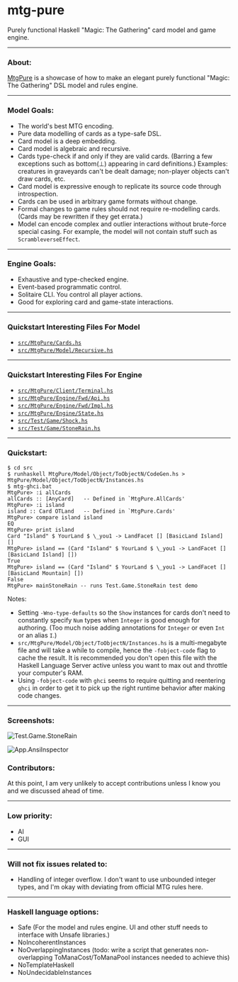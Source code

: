 # mtg-pure
Purely functional Haskell "Magic: The Gathering" card model and game engine.

---

### About:

 [MtgPure](https://github.com/thomaseding/mtg-pure) is a showcase of how to make an elegant purely functional "Magic: The Gathering" DSL model and rules engine.

---

### Model Goals:
- The world's best MTG encoding.
- Pure data modelling of cards as a type-safe DSL.
- Card model is a deep embedding.
- Card model is algebraic and recursive.
- Cards type-check if and only if they are valid cards. (Barring a few exceptions such as bottom(⊥) appearing in card definitions.) Examples: creatures in graveyards can't be dealt damage; non-player objects can't draw cards, etc.
- Card model is expressive enough to replicate its source code through introspection.
- Cards can be used in arbitrary game formats without change.
- Formal changes to game rules should not require re-modelling cards. (Cards may be rewritten if they get errata.)
- Model can encode complex and outlier interactions without brute-force special casing. For example, the model will not contain stuff such as `ScrambleverseEffect`.

---

### Engine Goals:
- Exhaustive and type-checked engine.
- Event-based programmatic control.
- Solitaire CLI. You control all player actions.
- Good for exploring card and game-state interactions.

---

### Quickstart Interesting Files For Model

- [`src/MtgPure/Cards.hs`](src/MtgPure/Cards.hs)
- [`src/MtgPure/Model/Recursive.hs`](src/MtgPure/Model/Recursive.hs)

---

### Quickstart Interesting Files For Engine

- [`src/MtgPure/Client/Terminal.hs`](src/MtgPure/Client/Terminal.hs)
- [`src/MtgPure/Engine/Fwd/Api.hs`](src/MtgPure/Engine/Fwd/Api.hs)
- [`src/MtgPure/Engine/Fwd/Impl.hs`](src/MtgPure/Engine/Fwd/Impl.hs)
- [`src/MtgPure/Engine/State.hs`](src/MtgPure/Engine/State.hs)
- [`src/Test/Game/Shock.hs`](src/Test/Game/Shock.hs)
- [`src/Test/Game/StoneRain.hs`](src/Test/Game/StoneRain.hs)

---

### Quickstart:
```
$ cd src
$ runhaskell MtgPure/Model/Object/ToObjectN/CodeGen.hs > MtgPure/Model/Object/ToObjectN/Instances.hs
$ mtg-ghci.bat
MtgPure> :i allCards
allCards :: [AnyCard]   -- Defined in `MtgPure.AllCards'
MtgPure> :i island
island :: Card OTLand   -- Defined in `MtgPure.Cards'
MtgPure> compare island island
EQ
MtgPure> print island
Card "Island" $ YourLand $ \_you1 -> LandFacet [] [BasicLand Island] []
MtgPure> island == (Card "Island" $ YourLand $ \_you1 -> LandFacet [] [BasicLand Island] [])
True
MtgPure> island == (Card "Island" $ YourLand $ \_you1 -> LandFacet [] [BasicLand Mountain] [])
False
MtgPure> mainStoneRain -- runs Test.Game.StoneRain test demo
```
Notes:
 - Setting `-Wno-type-defaults` so the `Show` instances for cards don't need to constantly specify `Num` types when `Integer` is good enough for authoring. (Too much noise adding annotations for `Integer` or even `Int` or an alias `I`.)
 - `src/MtgPure/Model/Object/ToObjectN/Instances.hs` is a multi-megabyte file and will take a while to compile, hence the `-fobject-code` flag to cache the result. It is recommended you don't open this file with the Haskell Language Server active unless you want to max out and throttle your computer's RAM.
- Using `-fobject-code` with `ghci` seems to require quitting and reentering `ghci` in order to get it to pick up the right runtime behavior after making code changes.
---

### Screenshots:

![Test.Game.StoneRain](https://user-images.githubusercontent.com/6971794/216995312-a11023a6-5ec0-4381-88f8-30e595d9ef95.png)

![App.AnsiInspector](https://user-images.githubusercontent.com/6971794/216997518-b8ee0a7d-cc24-4c4b-8e6c-1a70494f24a4.png)

### Contributors:
At this point, I am very unlikely to accept contributions unless I know you and we discussed ahead of time.

---

### Low priority:
- AI
- GUI

---

### Will not fix issues related to:
- Handling of integer overflow. I don't want to use unbounded integer types, and I'm okay with deviating from official MTG rules here.

---

### Haskell language options:
- Safe (For the model and rules engine. UI and other stuff needs to interface with Unsafe libraries.)
- NoIncoherentInstances
- NoOverlappingInstances (todo: write a script that generates non-overlapping ToManaCost/ToManaPool instances needed to achieve this)
- NoTemplateHaskell
- NoUndecidableInstances 
